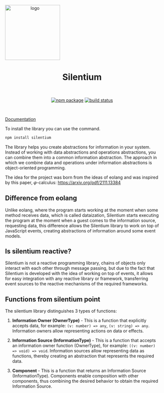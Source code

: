 <p align="center">
  <a href="https://silentium-lab.github.io/silentium/#/en/" target="_blank" rel="noopener noreferrer" style="display:flex">
      <img width="180" src="https://silentium-lab.github.io/silentium/assets/img/logo.svg" alt="logo">
  </a>
</p>
<h1 align="center">Silentium</h1>
<br/>
<p align="center">
  <a href="https://npmjs.com/package/silentium"><img src="https://img.shields.io/npm/v/silentium.svg" alt="npm package"></a>
  <a href="https://github.com/silentium-lab/silentium/actions/workflows/node.js.yml"><img src="https://github.com/silentium-lab/silentium/actions/workflows/node.js.yml/badge.svg?branch=main" alt="build status"></a>
</p>
<br/>

[Documentation](https://silentium-lab.github.io/silentium/#/en/)

To install the library you can use the command.

```bash
npm install silentium
```

The library helps you create abstractions for information in your system. Instead of working with data abstractions and operations abstractions, you can combine them into a common information abstraction. The approach in which we combine data and operations under information abstractions is object-oriented programming.

The idea for the project was born from the ideas of eolang and was inspired by this paper, 𝜑-calculus:
https://arxiv.org/pdf/2111.13384

## Difference from eolang

Unlike eolang, where the program starts working at the moment when some method receives data, which is called dataization, Silentium starts executing the program at the moment when a guest comes to the information source, requesting data, this difference allows the Silentium library to work on top of JavaScript events, creating abstractions of information around some event models.

## Is silentium reactive?

Silentium is not a reactive programming library, chains of objects only interact with each other through message passing, but due to the fact that Silentium is developed with the idea of ​​working on top of events, it allows for easy integration with any reactive library or framework, transferring event sources to the reactive mechanisms of the required frameworks.

## Functions from silentium point
The silentium library distinguishes 3 types of functions:

1. **Information Owner (OwnerType)** - This is a function that explicitly accepts data, for example: `(v: number) => any`, `(v: string) => any`. Information owners allow representing actions on data or effects.

2. **Information Source (InformationType)** - This is a function that accepts an information owner function (OwnerType), for example: `((v: number) => void) => void`. Information sources allow representing data as functions, thereby creating an abstraction that represents the required data.

3. **Component** - This is a function that returns an Information Source (InformationType). Components enable composition with other components, thus combining the desired behavior to obtain the required Information Source.

